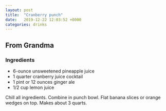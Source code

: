 ```yaml
---
layout: post
title:  "Cranberry punch"
date:   2019-12-22 12:03:52 +0000
categories: drinks
---
```


## From Grandma
### Ingredients
* 6-ounce unsweetened pineapple juice
* 1 quarter cranberry juice cocktail
* 1 pint or 12 ounces ginger ale
* 1/2 cup lemon juice


Chill all ingredients. Combine in punch bowl. Flat banana slices or orange wedges on top. Makes about 3 quarts.
